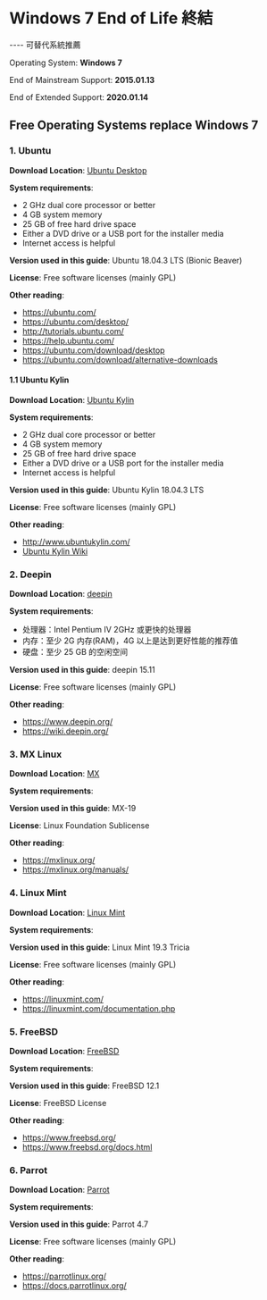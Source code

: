 # Windows 7 End of Life 終結

---- 可替代系統推薦

Operating System: **Windows 7**

End of Mainstream Support: **2015.01.13**

End of Extended Support: **2020.01.14**

## Free Operating Systems replace Windows 7

### 1. Ubuntu

**Download Location**: [Ubuntu Desktop](https://ubuntu.com/download/desktop)

**System requirements**: 

* 2 GHz dual core processor or better
* 4 GB system memory
* 25 GB of free hard drive space
* Either a DVD drive or a USB port for the installer media
* Internet access is helpful

**Version used in this guide**: Ubuntu 18.04.3 LTS (Bionic Beaver)

**License**: Free software licenses (mainly GPL)

**Other reading**:

  * https://ubuntu.com/
  * https://ubuntu.com/desktop/
  * http://tutorials.ubuntu.com/
  * https://help.ubuntu.com/
  * https://ubuntu.com/download/desktop
  * https://ubuntu.com/download/alternative-downloads



#### 1.1 Ubuntu Kylin

**Download Location**: [Ubuntu Kylin](http://www.ubuntukylin.com/downloads/)

**System requirements**: 

* 2 GHz dual core processor or better
* 4 GB system memory
* 25 GB of free hard drive space
* Either a DVD drive or a USB port for the installer media
* Internet access is helpful

**Version used in this guide**: Ubuntu Kylin 18.04.3 LTS

**License**: Free software licenses (mainly GPL)

**Other reading**:

* http://www.ubuntukylin.com/
* [Ubuntu Kylin Wiki](https://ubuntukylin.github.io/)



### 2. Deepin

**Download Location**: [deepin](https://www.deepin.org/download/)

**System requirements**: 

* 处理器：Intel Pentium IV 2GHz 或更快的处理器
* 内存：至少 2G 内存(RAM)，4G 以上是达到更好性能的推荐值
* 硬盘：至少 25 GB 的空闲空间

**Version used in this guide**: deepin 15.11

**License**: Free software licenses (mainly GPL)

**Other reading**:

* https://www.deepin.org/
* https://wiki.deepin.org/



### 3. MX Linux

**Download Location**: [MX](https://mxlinux.org/download-links/)

**System requirements**: 

**Version used in this guide**: MX-19

**License**: Linux Foundation Sublicense

**Other reading**:

* https://mxlinux.org/
* https://mxlinux.org/manuals/



### 4. Linux Mint

**Download Location**: [Linux Mint](https://linuxmint.com/download.php)

**System requirements**: 

**Version used in this guide**: Linux Mint 19.3 Tricia

**License**: Free software licenses (mainly GPL)

**Other reading**:

* https://linuxmint.com/
* https://linuxmint.com/documentation.php



### 5. FreeBSD

**Download Location**: [FreeBSD](https://www.freebsd.org/where.html)

**System requirements**: 

**Version used in this guide**: FreeBSD 12.1

**License**: FreeBSD License

**Other reading**:

* https://www.freebsd.org/
* https://www.freebsd.org/docs.html



### 6. Parrot

**Download Location**: [Parrot](https://parrotlinux.org/download.php)

**System requirements**: 

**Version used in this guide**: Parrot 4.7

**License**: Free software licenses (mainly GPL)

**Other reading**:

* https://parrotlinux.org/
* https://docs.parrotlinux.org/

